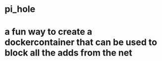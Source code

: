 # pi_hole
# a fun way to create a dockercontainer that can be used to block all the adds from the net